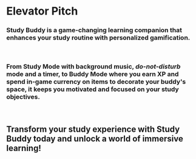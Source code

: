 # Elevator Pitch
  ### Study Buddy is a game-changing learning companion that enhances your study routine with personalized gamification. 
  <br>
  
  ### From Study Mode with background music, _do-not-disturb_ mode and a timer, to Buddy Mode where you earn XP and spend in-game currency on items to decorate your buddy's space, it keeps you motivated and focused on your study objectives. 
  <br>
  
  ## Transform your study experience with Study Buddy today and unlock a world of immersive learning! 
